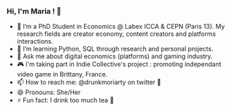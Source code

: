 ### Hi, I'm Maria ! 👋

- 🔭 I’m a PhD Student in Economics @ Labex ICCA & CEPN (Paris 13). My research fields are creator economy, content creators and platforms interactions.
- 🌱 I’m learning Python, SQL through research and personal projects. 
- 💬 Ask me about digital economics (platforms) and gaming industry.
- 🎮 I'm taking part in Indie Collective's project : promoting independant video game in Brittany, France.
- 📫 How to reach me: @drunkmoriarty on twitter 🦉
- 😄 Pronouns: She/Her
- ⚡ Fun fact: I drink too much tea 🍵


<!--
**drunkmoriarty/drunkmoriarty** is a ✨ _special_ ✨ repository because its `README.md` (this file) appears on your GitHub profile.

